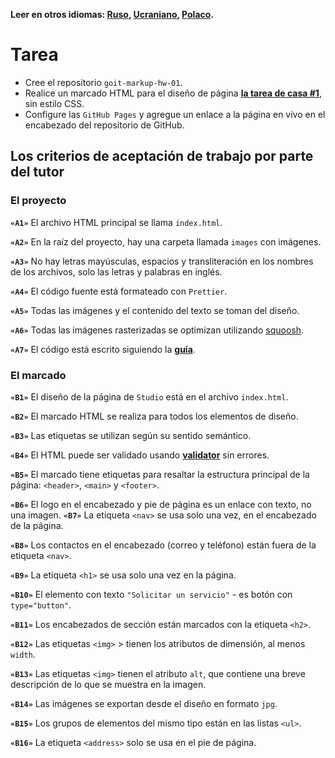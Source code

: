 **Leer en otros idiomas: [Ruso](README.md), [Ucraniano](README.ua.md),
[Polaco](README.pl.md).**

# Tarea 

- Cree el repositorio `goit-markup-hw-01`.
- Realice un marcado HTML para el diseño de página
  [**la tarea de casa #1**](<https://www.figma.com/file/oTYBECAN79dXy19hzWObO4/Web-Studio-(Version-2.1)?node-id=0%3A1>),
  sin estilo CSS.
- Configure las `GitHub Pages` y agregue un enlace a la página en vivo en el encabezado del repositorio de
  GitHub.

## Los criterios de aceptación de trabajo por parte del tutor

### El proyecto

**`«A1»`** El archivo HTML principal se llama `index.html`.

**`«A2»`** En la raíz del proyecto, hay una carpeta llamada `images` con imágenes.

**`«A3»`** No hay letras mayúsculas, espacios y transliteración en los nombres de los archivos, solo las letras y palabras en inglés.

**`«A4»`** El código fuente está formateado con  `Prettier`.

**`«A5»`** Todas las imágenes y el contenido del texto se toman del diseño.

**`«A6»`** Todas las imágenes rasterizadas se optimizan utilizando
[squoosh](https://squoosh.app/).

**`«A7»`** El código está escrito siguiendo la [**guía**](https://codeguide.co/).

### El marcado

**`«B1»`** El diseño de la página de `Studio` está en el archivo `index.html`.

**`«B2»`** El marcado HTML se realiza para todos los elementos de diseño.

**`«B3»`** Las etiquetas se utilizan según su sentido semántico.

**`«B4»`** El HTML puede ser validado usando [**validator**](http://validator.w3.org/nu/)
sin errores.

**`«B5»`** El marcado tiene etiquetas para resaltar la estructura principal de la página:
`<header>`, `<main>` y `<footer>`.

**`«B6»`** El logo en el encabezado y pie de página es un enlace con texto, no una imagen.
**`«B7»`** La etiqueta `<nav>` se usa solo una vez, en el encabezado de la página.

**`«B8»`** Los contactos en el encabezado (correo y teléfono) están fuera de la etiqueta `<nav>`.

**`«B9»`** La etiqueta `<h1>` se usa solo una vez en la página.

**`«B10»`** El elemento con texto `"Solicitar un servicio"` - es botón con
`type="button"`.

**`«B11»`** Los encabezados de sección están marcados con la etiqueta `<h2>`.

**`«B12»`** Las etiquetas `<img>` > tienen los atributos de dimensión, al menos `width`.

**`«B13»`** Las etiquetas `<img>` tienen el atributo `alt`, que contiene una breve descripción de lo que se muestra en la imagen.

**`«B14»`** Las imágenes se exportan desde el diseño en formato `jpg`.

**`«B15»`** Los grupos de elementos del mismo tipo están en las listas  `<ul>`.

**`«B16»`** La etiqueta `<address>` solo se usa en el pie de página.

